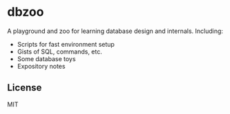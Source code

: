 # dbzoo

A playground and zoo for learning database design and internals.  Including:

* Scripts for fast environment setup
* Gists of SQL, commands, etc.
* Some database toys
* Expository notes

## License

MIT
